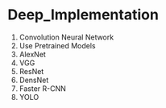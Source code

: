 # Deep_Implementation
1. Convolution Neural Network
2. Use Pretrained Models
3. AlexNet
4. VGG
5. ResNet
6. DensNet
7. Faster R-CNN
8. YOLO
